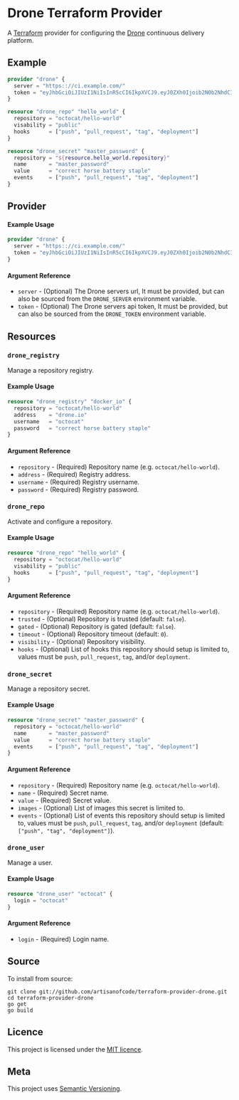 # Drone Terraform Provider

A [Terraform](https://www.terraform.io) provider for configuring the 
[Drone](https://drone.io) continuous delivery platform.

## Example

```terraform
provider "drone" {
  server = "https:://ci.example.com/"
  token = "eyJhbGciOiJIUzI1NiIsInR5cCI6IkpXVCJ9.eyJ0ZXh0Ijoib2N0b2NhdCIsInR5cGUiOiJ1c2VyIn0.Fg0eYxO9x2CfGIvIHDZKhQbCGbRAsSB_iRDJlDEW6vc"
}

resource "drone_repo" "hello_world" {
  repository = "octocat/hello-world"
  visability = "public"
  hooks      = ["push", "pull_request", "tag", "deployment"]
}

resource "drone_secret" "master_password" {
  repository = "${resource.hello_world.repository}"
  name       = "master_password"
  value      = "correct horse battery staple"
  events     = ["push", "pull_request", "tag", "deployment"]
}
```

## Provider

#### Example Usage

```terraform
provider "drone" {
  server = "https:://ci.example.com/"
  token = "eyJhbGciOiJIUzI1NiIsInR5cCI6IkpXVCJ9.eyJ0ZXh0Ijoib2N0b2NhdCIsInR5cGUiOiJ1c2VyIn0.Fg0eYxO9x2CfGIvIHDZKhQbCGbRAsSB_iRDJlDEW6vc"
}
````

#### Argument Reference

* `server` - (Optional) The Drone servers url, It must be provided, but can also
  be sourced from the `DRONE_SERVER` environment variable.
* `token` - (Optional) The Drone servers api token, It must be provided, but can
  also be sourced from the `DRONE_TOKEN` environment variable.

## Resources

### `drone_registry`

Manage a repository registry.

#### Example Usage

```terraform
resource "drone_registry" "docker_io" {
  repository = "octocat/hello-world"
  address    = "drone.io"
  username   = "octocat"
  password   = "correct horse battery staple"
}
```

#### Argument Reference

* `repository` - (Required) Repository name (e.g. `octocat/hello-world`).
* `address` - (Required) Registry address.
* `username` - (Required) Registry username.
* `password` - (Required) Registry password.

### `drone_repo`

Activate and configure a repository.

#### Example Usage

```terraform
resource "drone_repo" "hello_world" {
  repository = "octocat/hello-world"
  visability = "public"
  hooks      = ["push", "pull_request", "tag", "deployment"]
}
```

#### Argument Reference

* `repository` - (Required) Repository name (e.g. `octocat/hello-world`).
* `trusted` - (Optional) Repository is trusted (default: `false`).
* `gated` - (Optional) Repository is gated (default: `false`).
* `timeout` - (Optional) Repository timeout (default: `0`).
* `visibility` - (Optional) Repository visibility.
* `hooks` - (Optional) List of hooks this repository should setup is limited to, 
  values must be `push`, `pull_request`, `tag`, and/or `deployment`.

### `drone_secret`

Manage a repository secret.

#### Example Usage

```terraform
resource "drone_secret" "master_password" {
  repository = "octocat/hello-world"
  name       = "master_password"
  value      = "correct horse battery staple"
  events     = ["push", "pull_request", "tag", "deployment"]
}
````

#### Argument Reference

* `repository` - (Required) Repository name (e.g. `octocat/hello-world`).
* `name` - (Required) Secret name.
* `value` - (Required) Secret value.
* `images` - (Optional) List of images this secret is limited to.
* `events` - (Optional) List of events this repository should setup is limited to, 
  values must be `push`, `pull_request`, `tag`, and/or `deployment` (default: `["push", "tag", "deployment"]`).

### `drone_user`

Manage a user.

#### Example Usage

```terraform
resource "drone_user" "octocat" {
  login = "octocat"
}
````

#### Argument Reference

* `login` - (Required) Login name.

## Source

To install from source:

```shell
git clone git://github.com/artisanofcode/terraform-provider-drone.git
cd terraform-provider-drone
go get
go build
```

## Licence

This project is licensed under the [MIT licence](http://dan.mit-license.org/).

## Meta

This project uses [Semantic Versioning](http://semver.org/).
